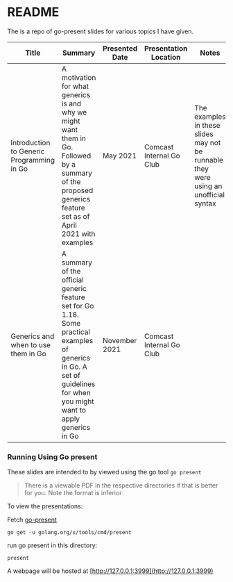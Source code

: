 # README

The is a repo of go-present slides for various topics I have given.

| Title | Summary | Presented Date | Presentation Location | Notes |
|--|--|--|--|--|
| Introduction to Generic Programming in Go | A motivation for what generics is and why we might want them in Go. Followed by a summary of the proposed generics feature set as of April 2021 with examples | May 2021 | Comcast Internal Go Club | The examples in these slides may not be runnable they were using an unofficial syntax |
| Generics and when to use them in Go | A summary of the official generic feature set for Go 1.18. Some practical examples of generics in Go. A set of guidelines for when you might want to apply generics in Go | November 2021 | Comcast Internal Go Club| |


### Running Using Go present

These slides are intended to by viewed using the go tool `go present`

> There is a viewable PDF in the respective directories if that is better for you. Note the format is inferior

To view the presentations:

Fetch [go-present](https://pkg.go.dev/golang.org/x/tools/present)
```
go get -u golang.org/x/tools/cmd/present
```

run go present in this directory:
```
present
```

A webpage will be hosted at [http://127.0.0.1:3999](http://127.0.0.1:3999)
